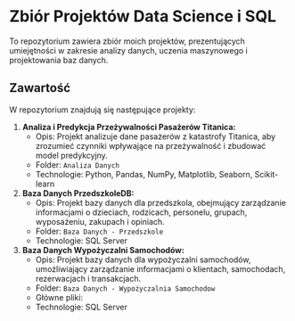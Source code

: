 # Zbiór Projektów Data Science i SQL

To repozytorium zawiera zbiór moich projektów, prezentujących umiejętności w zakresie analizy danych, uczenia maszynowego i projektowania baz danych.

## Zawartość

W repozytorium znajdują się następujące projekty:

1.  **Analiza i Predykcja Przeżywalności Pasażerów Titanica:**
    * Opis: Projekt analizuje dane pasażerów z katastrofy Titanica, aby zrozumieć czynniki wpływające na przeżywalność i zbudować model predykcyjny.
    * Folder: `Analiza Danych`
    * Technologie: Python, Pandas, NumPy, Matplotlib, Seaborn, Scikit-learn
2.  **Baza Danych PrzedszkoleDB:**
    * Opis: Projekt bazy danych dla przedszkola, obejmujący zarządzanie informacjami o dzieciach, rodzicach, personelu, grupach, wyposażeniu, zakupach i opiniach.
    * Folder: `Baza Danych - Przedszkole`
    * Technologie: SQL Server
3.  **Baza Danych Wypożyczalni Samochodów:**
    * Opis: Projekt bazy danych dla wypożyczalni samochodów, umożliwiający zarządzanie informacjami o klientach, samochodach, rezerwacjach i transakcjach.
    * Folder: `Baza Danych - Wypożyczalnia Samochodow`
    * Główne pliki:
    * Technologie: SQL Server
